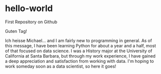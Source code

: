# hello-world
First Repository on Github


Guten Tag!

Ich heisse Michael... and I am fairly new to programming in general. As of this message, I have been learning Python for about a year and a half, most of that focused on data science. I was a History major at the University of California at Santa Barbara, but through my work experience, I have gained a deep appreciation and satisfaction from working with data. I'm hoping to work someday soon as a data scientist, so here it goes! 
